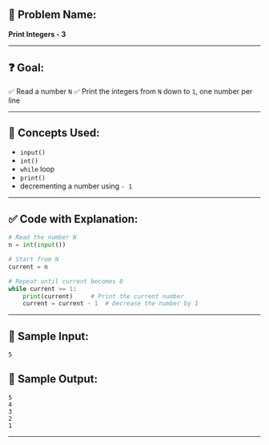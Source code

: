## 🧩 **Problem Name:**

**Print Integers - 3**

---

## ❓ **Goal:**

✅ Read a number `N`
✅ Print the integers from `N` down to `1`, one number per line

---

## 🧠 **Concepts Used:**

- `input()`
- `int()`
- `while` loop
- `print()`
- decrementing a number using `- 1`

---

## ✅ **Code with Explanation:**

```python
# Read the number N
n = int(input())

# Start from N
current = n

# Repeat until current becomes 0
while current >= 1:
    print(current)     # Print the current number
    current = current - 1  # Decrease the number by 1
```

---

## 🧪 **Sample Input:**

```
5
```

## 🧾 **Sample Output:**

```
5
4
3
2
1
```

---

